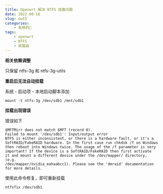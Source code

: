 ```yaml
---
title: Openwrt 解决 NTFS 挂载问题
date: 2022-08-16
slug: owt5
categories:
    - 有用的🌌
tags:
    - openwrt
    - NTFS
    - 软路由
---
```


**相关依赖调整**

只保留 ntfs-3g 和 ntfs-3g-utils

**重启后无法自动挂载**

系统 - 启动项 - 本地启动脚本添加
```
mount -t ntfs-3g /dev/sdb1 /mnt/sdb1
```

**挂载出现错误**

错误如下
```
$MFTMirr does not match $MFT (record 0).
Failed to mount '/dev/sdb1': Input/output error
NTFS is either inconsistent, or there is a hardware fault, or it's a
SoftRAID/FakeRAID hardware. In the first case run chkdsk /f on Windows
then reboot into Windows twice. The usage of the /f parameter is very
important! If the device is a SoftRAID/FakeRAID then first activate
it and mount a different device under the /dev/mapper/ directory, (e.g.
/dev/mapper/nvidia_eahaabcc1). Please see the 'dmraid' documentation
for more details.
```

使用此命令修复，即可重新挂载
```
ntfsfix /dev/sdb1
```

